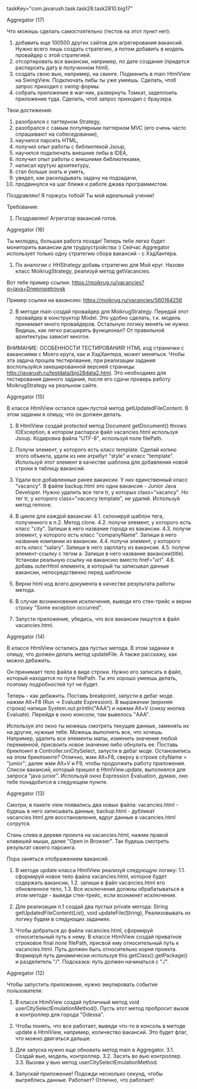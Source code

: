 taskKey="com.javarush.task.task28.task2810.big17"

Aggregator (17)

Что можешь сделать самостоятельно (тестов на этот пункт нет):
1. добавить еще 100500 других сайтов для агрегирования вакансий.
Нужно всего лишь создать стратегию, а потом добавить в модель провайдер с этой стратегией.
2. отсортировать все вакансии, например, по дате создания (придется распарсить дату в полученном html).
3. создать свою вью, например, на свинге. Подменить в main HtmlView на SwingView.
Подключать либы ты уже умеешь. Сделать, чтоб запрос приходил с swing-формы.
4. собрать приложение в war-ник, развернуть Томкат, задеплоить приложение туда. Сделать, чтоб запрос приходил с браузера.


Твои достижения:
1. разобрался с паттерном Strategy,
2. разобрался с самым популярным паттерном MVC (его очень часто спрашивают на собеседовании),
3. научился парсить HTML,
4. получил опыт работы с библиотекой Jsoup,
5. научился подключать внешние либы в IDEA,
6. получил опыт работы с внешними библиотеками,
7. написал крутую архитектуру,
8. стал больше знать и уметь,
9. увидел, как раскладывать задачу на подзадачи,
10. продвинулся на шаг ближе к работе джава программистом.

Поздравляю! Я горжусь тобой!
Ты мой идеальный ученик!


Требования:
1.	Поздравляю! Агрегатор вакансий готов.


Aggregator (16)

Ты молодец, большая работа позади! Теперь тебе легко будет мониторить вакансии для трудоустройства :)
Сейчас Aggregator использует только одну стратегию сбора вакансий - с ХэдХантера.

1. По аналогии с HHStrategy добавь стратегию для Мой круг.
Назови класс MoikrugStrategy, реализуй метод getVacancies.

Вот тебе пример ссылки:
https://moikrug.ru/vacancies?q=java+Dnepropetrovsk

Пример ссылки на вакансию:
https://moikrug.ru/vacancies/560164256

2. В методе main создай провайдер для MoikrugStrategy. Передай этот провайдер в конструктор Model.
Это удобно сделать, т.к. модель принимает много провайдеров.
Остальную логику менять не нужно. Видишь, как легко расширять функционал?
От правильной архитектуры зависит многое.

ВНИМАНИЕ: ОСОБЕННОСТИ ТЕСТИРОВАНИЯ!
HTML код странички c вакансиями с Моего круга, как и ХэдХантера, может меняться. Чтобы эта задача прошла тестирование,
при реализации задания воспользуйся закешированной версией страницы: http://javarush.ru/testdata/big28data2.html.
Это необходимо для тестирования данного задания, после его сдачи проверь работу MoikrugStrategy на реальном сайте.



Aggregator (15)

В классе HtmlView остался один пустой метод getUpdatedFileContent. В этом задании я опишу, что он должен делать.

1. В HtmlView создай protected метод Document getDocument() throws IOException, в котором
распарси файл vacancies.html используя Jsoup. Кодировка файла "UTF-8", используй поле filePath.

2. Получи элемент, у которого есть класс template.
Сделай копию этого объекта, удали из нее атрибут "style" и класс "template".
Используй этот элемент в качестве шаблона для добавления новой строки в таблицу вакансий.

3. Удали все добавленные ранее вакансии. У них единственный класс "vacancy".
В файле backup.html это одна вакансия - Junior Java Developer.
Нужно удалить все теги tr, у которых class="vacancy".
Но тег tr, у которого class="vacancy template", не удаляй.
Используй метод remove.

4. В цикле для каждой вакансии:
4.1. склонируй шаблон тега, полученного в п.2. Метод clone.
4.2. получи элемент, у которого есть класс "city". Запиши в него название города из вакансии.
4.3. получи элемент, у которого есть класс "companyName". Запиши в него название компании из вакансии.
4.4. получи элемент, у которого есть класс "salary". Запиши в него зарплату из вакансии.
4.5. получи элемент-ссылку с тегом a. Запиши в него название вакансии(title). Установи реальную ссылку на вакансию вместо href="url".
4.6. добавь outerHtml элемента, в который ты записывал данные вакансии,
непосредственно перед шаблоном <tr class="vacancy template" style="display: none">

5. Верни html код всего документа в качестве результата работы метода.

6. В случае возникновения исключения, выведи его стек-трейс и верни строку "Some exception occurred".

7. Запусти приложение, убедись, что все вакансии пишутся в файл vacancies.html.



Aggregator (14)

В классе HtmlView остались два пустых метода.
В этом задании я опишу, что должен делать метод updateFile. А также расскажу, как можно дебажить.

Он принимает тело файла в виде строки. Нужно его записать в файл, который находится по пути filePath.
Ты это хорошо умеешь делать, поэтому подробностей тут не будет.

Теперь - как дебажить.
Поставь breakpoint, запусти в дебаг моде.
нажми Alt+F8 (Run -> Evaluate Expression).
В выражении (верхняя строка) напиши System.out.println("AAA") и нажми Alt+V (снизу кнопка Evaluate).
Перейди в окно консоли, там вывелось "AAA".

Используя это окно ты можешь смотреть текущие данные, заменять их на другие, нужные тебе.
Можешь выполнять все, что хочешь. Например, удалить все элементы мапы, изменить значение любой переменной,
присвоить новое значение либо обнулить ее.
Поставь брекпоинт в Controller.onCitySelect, запусти в дебаг моде.
Остановились на этом брекпоинте? Отлично, жми Alt+F8, сверху в строке cityName = "junior";
далее жми Alt+V и F9, чтобы продолжить работу приложения.
Список вакансий, который пришел в HtmlView.update, выполнялся для запроса "java junior".
Используй окно Expression Evaluation, думаю, оно тебе понадобится в следующем пункте.



Aggregator (13)

Смотри, в пакете view появились два новых файла:
vacancies.html - будешь в него записывать данные,
backup.html - дубликат vacancies.html для восстановления, вдруг данные в vacancies.html сотрутся.

Стань слева в дереве проекта на vacancies.html, нажми правой клавишей мыши, далее "Open in Browser".
Так будешь смотреть результат своего парсинга.

Пора заняться отображением вакансий.
1. В методе update класса HtmlView реализуй следующую логику:
1.1. сформируй новое тело файла vacancies.html, которое будет содержать вакансии,
1.2. запиши в файл vacancies.html его обновленное тело,
1.3. Все исключения должны обрабатываться в этом методе - выведи стек-трейс, если возникнет исключение.

2. Для реализации п.1 создай два пустых private метода:
String getUpdatedFileContent(List<Vacancy>), void updateFile(String),
Реализовывать их логику будем в следующих заданиях.

3. Чтобы добраться до файла vacancies.html, сформируй относительный путь к нему.
В классе HtmlView создай приватное строковое final поле filePath, присвой ему относительный путь к vacancies.html.
Путь должен быть относительно корня проекта.
Формируй путь динамически используя this.getClass().getPackage() и разделитель "/".
Подсказка: путь должен начинаться с "./".



Aggregator (12)

Чтобы запустить приложение, нужно эмулировать событие пользователя:
1. В классе HtmlView создай публичный метод void userCitySelectEmulationMethod().
Пусть этот метод пробросит вызов в контроллер для города "Odessa".

2. Чтобы понять, что все работает, выведи что-то в консоль в методе update в HtmlView, например, количество вакансий.
Это будет флаг, что можно двигаться дальше.

3. Для запуска нужно еще обновить метод main в Aggregator.
3.1. Создай вью, модель, контроллер.
3.2. Засэть во вью контроллер.
3.3. Вызови у вью метод userCitySelectEmulationMethod.

4. Запускай приложение! Подожди несколько секунд, чтобы выгреблись данные.
Работает? Отлично, что работает!